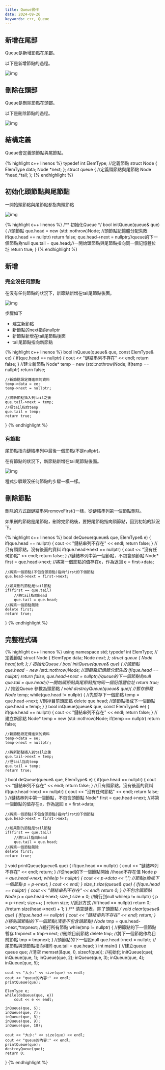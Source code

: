 ```yaml
---
title: Queue實作
date: 2024-09-26
keywords: c++, Queue 
---
```


## 新增在尾部

Queue是新增節點在尾部。

以下是新增節點的過程。

![img]({{site.imgurl}}/dataStruct/queue1.jpg)  

## 刪除在頭部

Queue是刪除節點在頭部。

以下是刪除節點的過程。

![img]({{site.imgurl}}/dataStruct/queue2.jpg) 

## 結構定義

Queue會定義頭節點與尾節點。

{% highlight c++ linenos %}
typedef int ElemType;
//定義節點
struct Node {
    ElemType data;
    Node *next;
};
struct queue {
    //定義頭節點與尾節點
    Node *head,*tail;
};
{% endhighlight %}

## 初始化頭節點與尾節點

一開始頭節點與尾節點都指向頭節點

![img]({{site.imgurl}}/dataStruct/queue3.jpg) 

{% highlight c++ linenos %}
/**
 初始化Queue
 */
bool initQueue(queue& que) {
    //頭節點
    que.head = new (std::nothrow)Node;
    //頭節點記憶體分配失敗
    if(que.head == nullptr) return false;
    que.head->next = nullptr;//queue的下一個節點為null
    que.tail = que.head;//一開始頭節點與尾節點指向同一個記憶體位址
    return true;
}
{% endhighlight %}


## 新增

### 完全沒任何節點

在沒有任何節點的狀況下，新節點新增在tail尾節點後面。

![img]({{site.imgurl}}/dataStruct/queue4.jpg) 

步驟如下

- 建立新節點
- 新節點的next指向nullptr
- 新節點新增在tail尾節點後面
- tail尾節點指向新節點


{% highlight c++ linenos %}
bool inQueue(queue& que, const ElemType& ee) {
    if(que.head == nullptr) {
        cout << "鏈結串列不存在" << endl;
        return false;
    }
    //建立新節點
    Node* temp = new (std::nothrow)Node;
    if(temp == nullptr) return false;
    
    //新節點設定傳進來的資料
    temp->data = ee;
    temp->next = nullptr;
    
    //將新節點插入到tail之後
    que.tail->next = temp;
    //把tail指向temp
    que.tail = temp;
    return true;
}
{% endhighlight %}

### 有節點

尾節點指向鏈結串列中最後一個節點(不是nullptr)。

在有節點的狀況下，新節點新增在tail尾節點後面。

![img]({{site.imgurl}}/dataStruct/queue5.jpg) 

程式步驟跟沒任何節點的步驟一模一樣。

## 刪除節點

刪除的方式跟鏈結串列removeFirst()一樣，從鏈結串列第一個節點刪除。

如果刪的節點是尾節點，刪除完節點後，要把尾節點指向頭節點，回到初始的狀況下。

{% highlight c++ linenos %}
bool deQueue(queue& que, ElemType& e) {
    if(que.head == nullptr) {
        cout << "鏈結串列不存在" << endl;
        return false;
    }
    //只有頭節點，沒有後面的資料
    if(que.head->next == nullptr) {
        cout << "沒有任何節點" << endl;
        return false;
    }
    //鏈結串列中第一個節點，不包含頭節點
    Node* first = que.head->next;
    //將第一個節點的值存在e，作為返回
    e = first->data;
    
    //將第一個節點(不包含頭節點)指向first的下個節點
    que.head->next = first->next;
    
    //如果刪的節點是tail節點
    if(first == que.tail)
        //將tail指向head
        que.tail = que.head;
    //將第一個節點刪除
    delete first;
    return true;
}
{% endhighlight %}

## 完整程式碼

{% highlight c++ linenos %}
using namespace std;
typedef int ElemType;
//定義節點
struct Node {
    ElemType data;
    Node *next;
};
struct queue {
    Node *head,*tail;
};
/**
 初始化Queue
 */
bool initQueue(queue& que) {
    //頭節點
    que.head = new (std::nothrow)Node;
    //頭節點記憶體分配失敗
    if(que.head == nullptr) return false;
    que.head->next = nullptr;//queue的下一個節點為null
    que.tail = que.head;//一開始頭節點與尾節點指向同一個記憶體位址
    return true;
}
/**
 摧毀Queue
 參數為頭節點
 */
void destroyQueue(queue& que){
    //暫存節點
    Node* temp;
    while(que.head != nullptr) {
        //先暫存下一個節點
        temp = que.head->next;
        //刪掉目前頭節點
        delete  que.head;
        //頭節點換成下一個節點
        que.head = temp;
    }
}
bool inQueue(queue& que, const ElemType& ee) {
    if(que.head == nullptr) {
        cout << "鏈結串列不存在" << endl;
        return false;
    }
    //建立新節點
    Node* temp = new (std::nothrow)Node;
    if(temp == nullptr) return false;
    
    //新節點設定傳進來的資料
    temp->data = ee;
    temp->next = nullptr;
    
    //將新節點插入到tail之後
    que.tail->next = temp;
    //把tail指向temp
    que.tail = temp;
    return true;
}
bool deQueue(queue& que, ElemType& e) {
    if(que.head == nullptr) {
        cout << "鏈結串列不存在" << endl;
        return false;
    }
    //只有頭節點，沒有後面的資料
    if(que.head->next == nullptr) {
        cout << "沒有任何節點" << endl;
        return false;
    }
    //鏈結串列中第一個節點，不包含頭節點
    Node* first = que.head->next;
    //將第一個節點的值存在e，作為返回
    e = first->data;
    
    //將第一個節點(不包含頭節點)指向first的下個節點
    que.head->next = first->next;
    
    //如果刪的節點是tail節點
    if(first == que.tail)
        //將tail指向head
        que.tail = que.head;
    //將第一個節點刪除
    delete first;
    return true;
}
void printQueue(queue& que) {
    if(que.head == nullptr) {
        cout << "鏈結串列不存在" << endl;
        return;
    }
    //從head的下一個節點開始
    //head不存在值
    Node *p = que.head->next;
    while(p != nullptr) {
        cout << p->data << ",";
        //節點p換成下一個節點
        p = p->next;
    }
    cout << endl;
}
size_t size(queue& que) {
    if(que.head == nullptr) {
        cout << "鏈結串列不存在" << endl;
        return 0;
    }
    //不包含頭節點
    Node* p = que.head->next;
    size_t size = 0;
    //繞行到null
    while(p != nullptr) {
        p = p->next;
        size++;
    }
    return size;
    //遞迴方式
    //if(head == nullptr) return 0;
    //return size(head->next) + 1;
}
/**
 清空鏈表，除了頭節點
 */
void clear(queue& que) {
    if(que.head == nullptr) {
        cout << "鏈結串列不存在" << endl;
        return;
    }
    //移到頭節點的下一個節點(清空不包含頭節點)
    Node* tmp = que.head->next,*tmpnext;
    //繞行所有節點
    while(tmp != nullptr) {
        //把節點的下一個節點暫存
        tmpnext = tmp->next;
        //刪除目前節點
        delete  tmp;
        //將下一個節點作為目前節點
        tmp = tmpnext;
    }
    //頭節點的下一個設null
    que.head->next = nullptr;
    //尾節點與頭節點指向相同
    que.tail = que.head;
}
int main() {
    //建立queue
    queue que;
    //清空
    memset(&que, 0, sizeof(que));
    //初始化
    initQueue(que);
    inQueue(que, 1);
    inQueue(que, 2);
    inQueue(que, 3);
    inQueue(que, 4);
    inQueue(que, 5);
    
    cout << "大小:" << size(que) << endl;
    cout << "queue的內容:" << endl;
    printQueue(que);
    
    ElemType e;
    while(deQueue(que, e))
        cout << e << endl;
    
    inQueue(que, 6);
    inQueue(que, 7);
    inQueue(que, 8);
    inQueue(que, 9);
    inQueue(que, 10);
    
    cout << "大小:" << size(que) << endl;
    cout << "queue的內容:" << endl;
    printQueue(que);
    destroyQueue(que);
    return 0;
}
{% endhighlight %}